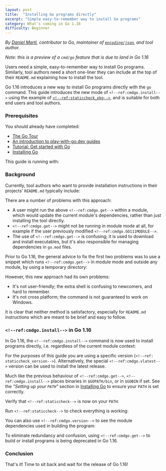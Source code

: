 ```yaml
---
layout: post
title:  "Installing Go programs directly"
excerpt: "Simple easy-to-remember way to install Go programs"
category: What's coming in Go 1.16
difficulty: Beginner
---
```


_By [Daniel Martí](https://mvdan.cc), contributor to Go, maintainer of
[`encoding/json`](https://pkg.go.dev/encoding/json), and tool author._

_Note: this is a preview of a `cmd/go` feature that is due to land in Go 1.16_

Users need a simple, easy-to-remember way to install Go programs. Similarly, tool authors need a short one-liner they
can include at the top of their `README.md` explaining how to install the tool.

Go 1.16 introduces a new way to install Go programs directly with the `go` command. This guide
introduces the new mode of `<!--ref:cmdgo.install-->` using the example of
[`<!--ref:staticcheck_pkg-->`](https://staticcheck.io/), and is suitable for both end users and tool authors.

### Prerequisites

You should already have completed:

* [The Go Tour](https://tour.golang.org/)
* [An introduction to play-with-go.dev guides](/intro-to-play-with-go-dev/)
* [Tutorial: Get started with Go](/get-started-with-go/)
* [Installing Go](/installing-go_go115_en)

This guide is running with:

<!--step: goversion-->

### Background

Currently, tool authors who want to provide installation instructions in their projects' `README.md` typically include:

<!--step: go115_staticcheck_get-->

There are a number of problems with this approach:

* A user might run the above `<!--ref:cmdgo.get-->` within a module, which would
  update the current module's dependencies, rather than just installing the tool directly.
* `<!--ref:cmdgo.get-->` might not be running in module mode at all, for example
  if the user previously modified `<!--ref:cmdgo.GO111MODULE-->`.
* The use of `<!--ref:cmdgo.get-->` is confusing; it is used to download and install executables,
  but it's also responsible for managing dependencies in `go.mod` files.

Prior to Go 1.16, the general advice to fix the first two problems was to use a snippet
which runs `<!--ref:cmdgo.get-->` in module mode and outside any module, by using a temporary directory:

<!--step: go115_staticcheck_modules_get-->

However, this new approach had its own problems:

* It's not user-friendly; the extra shell is confusing to newcomers, and hard to remember.
* It's not cross platform; the command is not guaranteed to work on Windows.

It is clear that neither method is satisfactory, especially for `README.md`
instructions which are meant to be brief and easy to follow.

### `<!--ref:cmdgo.install-->` in Go 1.16

In Go 1.16, the `<!--ref:cmdgo.install-->` command is now used to install programs directly, i.e. regardless of the current
module context:

<!--step: go116_staticcheck_install-->

For the purposes of this guide you are using a specific version (`<!--ref: staticcheck_version-->`). Alternatively,
the special `<!--ref:cmdgo.vlatest-->` version can be used to install the latest release.

Much like the previous behaviour of `<!--ref:cmdgo.get-->`, `<!--ref:cmdgo.install-->` places binaries in `$GOPATH/bin`,
or in `$GOBIN` if set. See the _"Setting up your `PATH`"_ section in [Installing Go](/installing-go_go115_en) to ensure
your `PATH` is set correctly.

Verify that `<!--ref:staticcheck-->` is now on your `PATH`:

<!--step: which_staticcheck-->

Run `<!--ref:staticcheck-->` to check everything is working:

<!--step: run_staticcheck-->

You can also use `<!--ref:cmdgo.version-->` to see the module dependencies used in building the program:

<!--step: goversion_staticcheck-->

To eliminate redundancy and confusion, using `<!--ref:cmdgo.get-->` to build or
install programs is being deprecated in Go 1.16.

### Conclusion

That's it! Time to sit back and wait for the release of Go 1.16!
